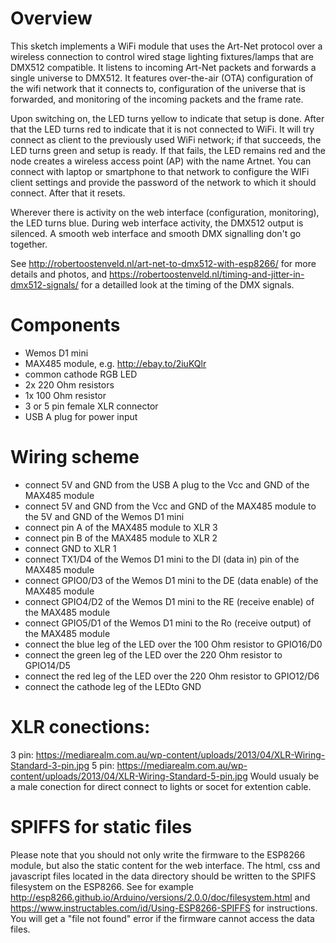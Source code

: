 # Overview

This sketch implements a WiFi module that uses the Art-Net protocol over a wireless connection to control wired stage lighting fixtures/lamps that are DMX512 compatible. It listens to incoming Art-Net packets and forwards a single universe to DMX512. It features over-the-air (OTA) configuration of the wifi network that it connects to, configuration of the universe that is forwarded, and monitoring of the incoming packets and the frame rate.

Upon switching on, the LED turns yellow to indicate that setup is done. After that the LED turns red to indicate that it is not connected to WiFi. It will try connect as client to the previously used WiFi network; if that succeeds, the LED turns green and setup is ready. If that fails, the LED remains red and the node creates a wireless access point (AP) with the name Artnet. You can connect with laptop or smartphone to that network to configure the WIFi client settings and provide the password of the network to which it should connect. After that it resets.

Wherever there is activity on the web interface (configuration, monitoring), the LED turns blue. During web interface activity, the DMX512 output is silenced. A smooth web interface and smooth DMX signalling don't go together.

See http://robertoostenveld.nl/art-net-to-dmx512-with-esp8266/ for more details and photos, and https://robertoostenveld.nl/timing-and-jitter-in-dmx512-signals/ for a detailled look at the timing of the DMX signals.

# Components
  - Wemos D1 mini
  - MAX485 module, e.g. http://ebay.to/2iuKQlr
  - common cathode RGB LED
  - 2x 220 Ohm resistors
  - 1x 100 Ohm resistor
  - 3 or 5 pin female XLR connector
  - USB A plug for power input

# Wiring scheme
 - connect 5V and GND from the USB A plug to the Vcc and GND of the MAX485 module
 - connect 5V and GND from the Vcc and GND of the MAX485 module to the 5V and GND of the Wemos D1 mini
 - connect pin A of the MAX485 module to XLR 3
 - connect pin B of the MAX485 module to XLR 2
 - connect GND                        to XLR 1
 - connect   TX1/D4 of the Wemos D1 mini to the DI (data in) pin of the MAX485 module
 - connect GPIO0/D3 of the Wemos D1 mini to the DE (data enable) of the MAX485 module
 - connect GPIO4/D2 of the Wemos D1 mini to the RE (receive enable) of the MAX485 module
 - connect GPIO5/D1 of the Wemos D1 mini to the Ro (receive output) of the MAX485 module
 - connect the blue    leg of the LED over the 100 Ohm resistor to GPIO16/D0
 - connect the green   leg of the LED over the 220 Ohm resistor to GPIO14/D5
 - connect the red     leg of the LED over the 220 Ohm resistor to GPIO12/D6
 - connect the cathode leg of the LEDto GND

# XLR conections:
3 pin: https://mediarealm.com.au/wp-content/uploads/2013/04/XLR-Wiring-Standard-3-pin.jpg
5 pin: https://mediarealm.com.au/wp-content/uploads/2013/04/XLR-Wiring-Standard-5-pin.jpg
Would usualy be a male conection for direct connect to lights or socet for extention cable.

# SPIFFS for static files

Please note that you should not only write the firmware to the ESP8266 module, but also the static content for the web interface. The html, css and javascript files located in the data directory should be written to the SPIFS filesystem on the ESP8266. See for example http://esp8266.github.io/Arduino/versions/2.0.0/doc/filesystem.html and https://www.instructables.com/id/Using-ESP8266-SPIFFS for instructions.
You will get a "file not found" error if the firmware cannot access the data files.

